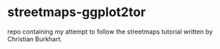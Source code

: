 # streetmaps-ggplot2tor
repo containing my attempt to follow the streetmaps tutorial written by Christian Burkhart.

